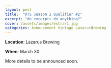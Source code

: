 ```yaml
---
layout: post
title:  "RTS Season 2 Qualifier #2"
excerpt: "do excerpts do anything?"
cover: /assets/images/extra/1.jpg
categories: Annoucement Vintage LazarusBrewing
---
```


**Location**: Lazarus Brewing

**When**: March 30

More details to be announced soon.

